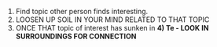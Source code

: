1) Find topic other person finds interesting.
2) LOOSEN UP SOIL IN YOUR MIND RELATED TO THAT TOPIC
3) ONCE THAT topic of interest has sunken in
**4) Te - LOOK IN SURROUNDINGS FOR CONNECTION** 
